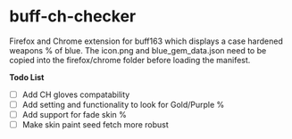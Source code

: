# buff-ch-checker
Firefox and Chrome extension for buff163 which displays a case hardened weapons % of blue.
The icon.png and blue_gem_data.json need to be copied into the firefox/chrome folder before loading the manifest.

**Todo List**
- [ ] Add CH gloves compatability
- [ ] Add setting and functionality to look for Gold/Purple %
- [ ] Add support for fade skin %
- [ ] Make skin paint seed fetch more robust
